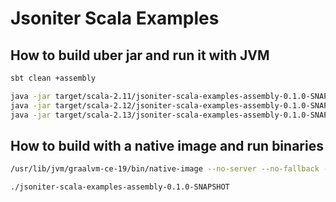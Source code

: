 # Jsoniter Scala Examples

## How to build uber jar and run it with JVM

```sh
sbt clean +assembly

java -jar target/scala-2.11/jsoniter-scala-examples-assembly-0.1.0-SNAPSHOT.jar
java -jar target/scala-2.12/jsoniter-scala-examples-assembly-0.1.0-SNAPSHOT.jar
java -jar target/scala-2.13/jsoniter-scala-examples-assembly-0.1.0-SNAPSHOT.jar
```

## How to build with a native image and run binaries

```sh
/usr/lib/jvm/graalvm-ce-19/bin/native-image --no-server --no-fallback --allow-incomplete-classpath -H:UnsafeAutomaticSubstitutionsLogLevel=3 -jar target/scala-2.13/jsoniter-scala-examples-assembly-0.1.0-SNAPSHOT.jar

./jsoniter-scala-examples-assembly-0.1.0-SNAPSHOT
```